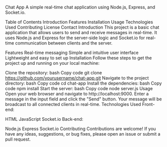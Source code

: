 Chat App
A simple real-time chat application using Node.js, Express, and Socket.io.

Table of Contents
Introduction
Features
Installation
Usage
Technologies Used
Contributing
License
Contact
Introduction
This project is a basic chat application that allows users to send and receive messages in real-time. It uses Node.js and Express for the server-side logic and Socket.io for real-time communication between clients and the server.

Features
Real-time messaging
Simple and intuitive user interface
Lightweight and easy to set up
Installation
Follow these steps to get the project up and running on your local machine:

Clone the repository:
bash
Copy code
git clone https://github.com/yourusername/chat-app.git
Navigate to the project directory:
bash
Copy code
cd chat-app
Install the dependencies:
bash
Copy code
npm install
Start the server:
bash
Copy code
node server.js
Usage
Open your web browser and navigate to http://localhost:9000.
Enter a message in the input field and click the "Send" button.
Your message will be broadcast to all connected clients in real-time.
Technologies Used
Front-end:

HTML
JavaScript
Socket.io
Back-end:

Node.js
Express
Socket.io
Contributing
Contributions are welcome! If you have any ideas, suggestions, or bug fixes, please open an issue or submit a pull request.

